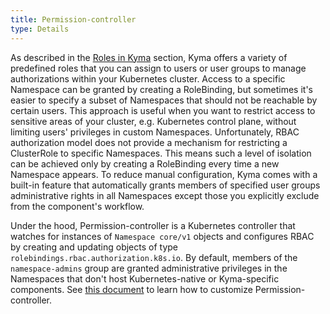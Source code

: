 ```yaml
---
title: Permission-controller
type: Details
---
```


As described in the [Roles in Kyma](#details-roles-in-kyma) section, Kyma offers a variety of predefined roles that you can assign to users or user groups to manage authorizations within your Kubernetes cluster. Access to a specific Namespace can be granted by creating a RoleBinding, but sometimes it's easier to specify a subset of Namespaces that should not be reachable by certain users. This approach is useful when you want to restrict access to sensitive areas of your cluster, e.g. Kubernetes control plane, without limiting users' privileges in custom Namespaces. Unfortunately, RBAC authorization model does not provide a mechanism for restricting a ClusterRole to specific Namespaces. This means such a level of isolation can be achieved only by creating a RoleBinding every time a new Namespace appears. To reduce manual configuration, Kyma comes with a built-in feature that automatically grants members of specified user groups administrative rights in all Namespaces except those you explicitly exclude from the component's workflow.

Under the hood, Permission-controller is a Kubernetes controller that watches for instances of `Namespace core/v1` objects and configures RBAC by creating and updating objects of type `rolebindings.rbac.authorization.k8s.io`. By default, members of the `namespace-admins` group are granted administrative privileges in the Namespaces that don't host Kubernetes-native or Kyma-specific components. See [this document](#configuration-permission-controller-chart) to learn how to customize Permission-controller.